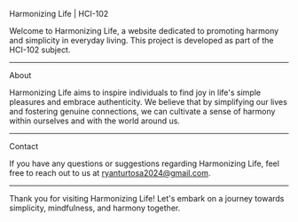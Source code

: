 
Harmonizing Life | HCI-102

Welcome to Harmonizing Life, a website dedicated to promoting harmony and simplicity in everyday living. This project is developed as part of the HCI-102 subject.

---
About

Harmonizing Life aims to inspire individuals to find joy in life's simple pleasures and embrace authenticity. We believe that by simplifying our lives and fostering genuine connections, we can cultivate a sense of harmony within ourselves and with the world around us.

---

Contact

If you have any questions or suggestions regarding Harmonizing Life, feel free to reach out to us at [ryanturtosa2024@gmail.com](mailto:ryanturtosa2024@gmail.com).

---

Thank you for visiting Harmonizing Life! Let's embark on a journey towards simplicity, mindfulness, and harmony together.

